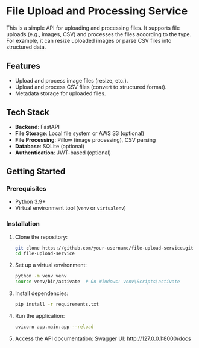 # File Upload and Processing Service

This is a simple API for uploading and processing files. It supports file uploads (e.g., images, CSV) and processes the files according to the type. For example, it can resize uploaded images or parse CSV files into structured data.

## Features
- Upload and process image files (resize, etc.).
- Upload and process CSV files (convert to structured format).
- Metadata storage for uploaded files.

## Tech Stack
- **Backend**: FastAPI
- **File Storage**: Local file system or AWS S3 (optional)
- **File Processing**: Pillow (image processing), CSV parsing
- **Database**: SQLite (optional)
- **Authentication**: JWT-based (optional)

## Getting Started

### Prerequisites
- Python 3.9+
- Virtual environment tool (`venv` or `virtualenv`)

### Installation

1. Clone the repository:
   ```bash
   git clone https://github.com/your-username/file-upload-service.git
   cd file-upload-service

2. Set up a virtual environment:
   ```bash
   python -m venv venv
   source venv/bin/activate  # On Windows: venv\Scripts\activate
3. Install dependencies:
   ```bash
   pip install -r requirements.txt
4. Run the application:
   ```bash
   uvicorn app.main:app --reload
5. Access the API documentation:
   Swagger UI: http://127.0.0.1:8000/docs